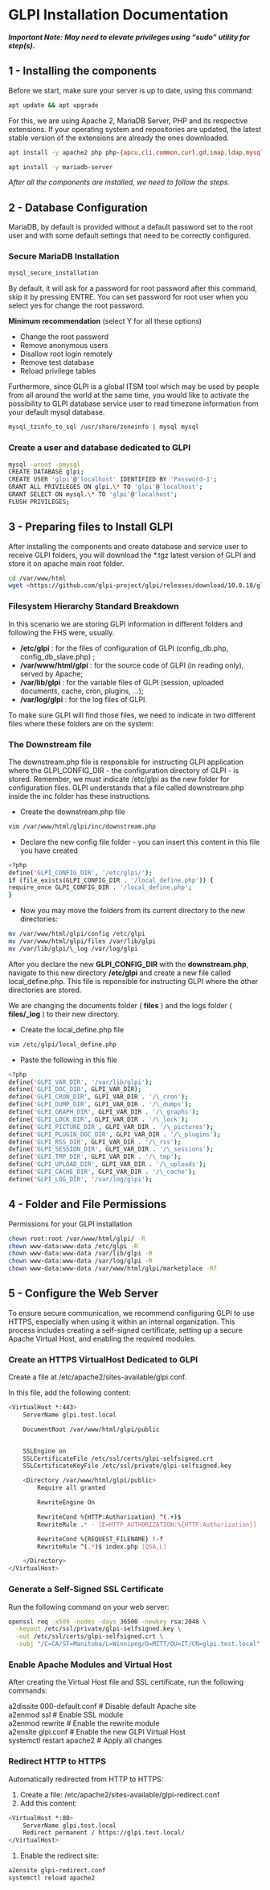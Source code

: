 # GLPI Installation Documentation

**_Important Note: May need to elevate privileges using “sudo” utility for step(s)._**

## 1 - Installing the components

Before we start, make sure your server is up to date, using this command:

```bash
apt update && apt upgrade  
```

For this, we are using Apache 2, MariaDB Server, PHP and its respective extensions. If your operating system and repositories are updated, the latest stable version of the extensions are already the ones downloaded.

```bash
apt install -y apache2 php php-{apcu,cli,common,curl,gd,imap,ldap,mysql,xmlrpc,xml,mbstring,bcmath,intl,zip,redis,bz2} libapache2-mod-php php-soap php-cas  

apt install -y mariadb-server  
```

_After all the components are installed, we need to follow the steps._

## 2 - Database Configuration

MariaDB, by default is provided without a default password set to the root user and with some default settings that need to be correctly configured.

### Secure MariaDB Installation

```bash
mysql_secure_installation  
```

By default, it will ask for a password for root password after this command, skip it by pressing ENTRE. You can set password for root user when you select yes for change the root password.

**Minimum recommendation** (select Y for all these options)

- Change the root password
- Remove anonymous users
- Disallow root login remotely
- Remove test database
- Reload privilege tables

Furthermore, since GLPI is a global ITSM tool which may be used by people from all around the world at the same time, you would like to activate the possibility to GLPI database service user to read timezone information from your default mysql database.

```bash
mysql_tzinfo_to_sql /usr/share/zoneinfo | mysql mysql  
```

### Create a user and database dedicated to GLPI

```bash
mysql -uroot -pmysql  
CREATE DATABASE glpi;  
CREATE USER 'glpi'@'localhost' IDENTIFIED BY 'Password-1';  
GRANT ALL PRIVILEGES ON glpi.\* TO 'glpi'@'localhost';  
GRANT SELECT ON mysql.\* TO 'glpi'@'localhost';  
FLUSH PRIVILEGES;
```

## 3 - Preparing files to Install GLPI

After installing the components and create database and service user to receive GLPI folders, you will download the \*.tgz latest version of GLPI and store it on apache main root folder.

```bash
cd /var/www/html  
wget <https://github.com/glpi-project/glpi/releases/download/10.0.18/glpi-10.0.18.tgztar> -xvzf glpi-10.0.18.tgz  
```

### Filesystem Hierarchy Standard Breakdown

In this scenario we are storing GLPI information in different folders and following the FHS were, usually.

- **/etc/glpi** : for the files of configuration of GLPI (config_db.php, config_db_slave.php) ;
- **/var/www/html/glpi** : for the source code of GLPI (in reading only), served by Apache;
- **/var/lib/glpi** : for the variable files of GLPI (session, uploaded documents, cache, cron, plugins, …);
- **/var/log/glpi** : for the log files of GLPI.

To make sure GLPI will find those files, we need to indicate in two different files where these folders are on the system:

### The Downstream file

The downstream.php file is responsible for instructing GLPI application where the GLPI_CONFIG_DIR - the configuration directory of GLPI - is stored. Remember, we must indicate /etc/glpi as the new folder for configuration files. GLPI understands that a file called downstream.php inside the inc folder has these instructions.

- Create the downstream.php file

```bash
vim /var/www/html/glpi/inc/downstream.php  
```

- Declare the new config file folder - you can insert this content in this file you have created

```bash
<?php  
define('GLPI_CONFIG_DIR', '/etc/glpi/');  
if (file_exists(GLPI_CONFIG_DIR . '/local_define.php')) {  
require_once GLPI_CONFIG_DIR . '/local_define.php';  
}  
```

- Now you may move the folders from its current directory to the new directories:

```bash
mv /var/www/html/glpi/config /etc/glpi  
mv /var/www/html/glpi/files /var/lib/glpi  
mv /var/lib/glpi/\_log /var/log/glpi  
```

After you declare the new **GLPI_CONFIG_DIR** with the **downstream.php**, navigate to this new directory **/etc/glpi** and create a new file called local_define.php. This file is reponsible for instructing GLPI where the other directories are stored.

We are changing the documents folder ( **files** ) and the logs folder ( **files/\_log** ) to their new directory.

- Create the local_define.php file

```bash
vim /etc/glpi/local_define.php  
```

- Paste the following in this file

```bash
<?php  
define('GLPI_VAR_DIR', '/var/lib/glpi');  
define('GLPI_DOC_DIR', GLPI_VAR_DIR);  
define('GLPI_CRON_DIR', GLPI_VAR_DIR . '/\_cron');  
define('GLPI_DUMP_DIR', GLPI_VAR_DIR . '/\_dumps');  
define('GLPI_GRAPH_DIR', GLPI_VAR_DIR . '/\_graphs');  
define('GLPI_LOCK_DIR', GLPI_VAR_DIR . '/\_lock');  
define('GLPI_PICTURE_DIR', GLPI_VAR_DIR . '/\_pictures');  
define('GLPI_PLUGIN_DOC_DIR', GLPI_VAR_DIR . '/\_plugins');  
define('GLPI_RSS_DIR', GLPI_VAR_DIR . '/\_rss');  
define('GLPI_SESSION_DIR', GLPI_VAR_DIR . '/\_sessions');  
define('GLPI_TMP_DIR', GLPI_VAR_DIR . '/\_tmp');  
define('GLPI_UPLOAD_DIR', GLPI_VAR_DIR . '/\_uploads');  
define('GLPI_CACHE_DIR', GLPI_VAR_DIR . '/\_cache');  
define('GLPI_LOG_DIR', '/var/log/glpi');  
```

## 4 - Folder and File Permissions

Permissions for your GLPI installation

```bash
chown root:root /var/www/html/glpi/ -R  
chown www-data:www-data /etc/glpi -R  
chown www-data:www-data /var/lib/glpi -R  
chown www-data:www-data /var/log/glpi -R  
chown www-data:www-data /var/www/html/glpi/marketplace -Rf  
```

## 5 - Configure the Web Server

To ensure secure communication, we recommend configuring GLPI to use HTTPS, especially when using it within an internal organization. This process includes creating a self-signed certificate, setting up a secure Apache Virtual Host, and enabling the required modules.

### Create an HTTPS VirtualHost Dedicated to GLPI

Create a file at /etc/apache2/sites-available/glpi.conf.

In this file, add the following content:

```bash
<VirtualHost *:443>
    ServerName glpi.test.local

    DocumentRoot /var/www/html/glpi/public


    SSLEngine on
    SSLCertificateFile /etc/ssl/certs/glpi-selfsigned.crt
    SSLCertificateKeyFile /etc/ssl/private/glpi-selfsigned.key

    <Directory /var/www/html/glpi/public>
        Require all granted

        RewriteEngine On

        RewriteCond %{HTTP:Authorization} ^(.+)$
        RewriteRule .* - [E=HTTP_AUTHORIZATION:%{HTTP:Authorization}]

        RewriteCond %{REQUEST_FILENAME} !-f
        RewriteRule ^(.*)$ index.php [QSA,L]

    </Directory>
</VirtualHost>
```

### Generate a Self-Signed SSL Certificate

Run the following command on your web server:

```bash
openssl req -x509 -nodes -days 36500 -newkey rsa:2048 \
  -keyout /etc/ssl/private/glpi-selfsigned.key \
  -out /etc/ssl/certs/glpi-selfsigned.crt \
  -subj "/C=CA/ST=Manitoba/L=Winnipeg/O=MITT/OU=IT/CN=glpi.test.local"  
````

### Enable Apache Modules and Virtual Host

After creating the Virtual Host file and SSL certificate, run the following commands:

a2dissite 000-default.conf # Disable default Apache site  
a2enmod ssl # Enable SSL module  
a2enmod rewrite # Enable the rewrite module  
a2ensite glpi.conf # Enable the new GLPI Virtual Host  
systemctl restart apache2 # Apply all changes  

### Redirect HTTP to HTTPS

Automatically redirected from HTTP to HTTPS:

1. Create a file: /etc/apache2/sites-available/glpi-redirect.conf
2. Add this content:

```bash
<VirtualHost *:80>
    ServerName glpi.test.local
    Redirect permanent / https://glpi.test.local/
</VirtualHost>
```

1. Enable the redirect site:

```bash
a2ensite glpi-redirect.conf  
systemctl reload apache2
```
